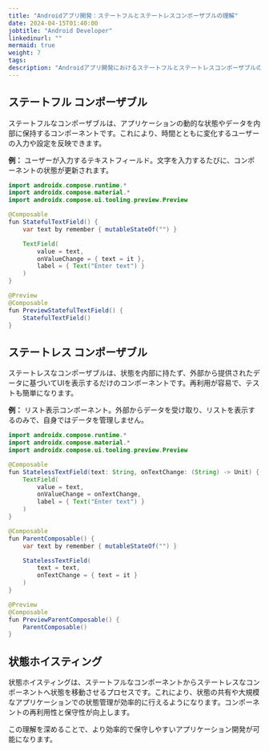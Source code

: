 ```yaml
---
title: "Androidアプリ開発：ステートフルとステートレスコンポーザブルの理解"
date: 2024-04-15T01:40:00
jobtitle: "Android Developer"
linkedinurl: ""
mermaid: true
weight: 7
tags:
description: "Androidアプリ開発におけるステートフルとステートレスコンポーザブルの違いや、状態ホイスティングの利点を記録。動的な状態管理と再利用可能なコンポーネント設計のポイントを整理しています。"
---
```


## ステートフル コンポーザブル

ステートフルなコンポーザブルは、アプリケーションの動的な状態やデータを内部に保持するコンポーネントです。これにより、時間とともに変化するユーザーの入力や設定を反映できます。

**例：** ユーザーが入力するテキストフィールド。文字を入力するたびに、コンポーネントの状態が更新されます。

```java
import androidx.compose.runtime.*
import androidx.compose.material.*
import androidx.compose.ui.tooling.preview.Preview

@Composable
fun StatefulTextField() {
    var text by remember { mutableStateOf("") }

    TextField(
        value = text,
        onValueChange = { text = it },
        label = { Text("Enter text") }
    )
}

@Preview
@Composable
fun PreviewStatefulTextField() {
    StatefulTextField()
}
```

## ステートレス コンポーザブル

ステートレスなコンポーザブルは、状態を内部に持たず、外部から提供されたデータに基づいてUIを表示するだけのコンポーネントです。再利用が容易で、テストも簡単になります。

**例：** リスト表示コンポーネント。外部からデータを受け取り、リストを表示するのみで、自身ではデータを管理しません。

```java
import androidx.compose.runtime.*
import androidx.compose.material.*
import androidx.compose.ui.tooling.preview.Preview

@Composable
fun StatelessTextField(text: String, onTextChange: (String) -> Unit) {
    TextField(
        value = text,
        onValueChange = onTextChange,
        label = { Text("Enter text") }
    )
}

@Composable
fun ParentComposable() {
    var text by remember { mutableStateOf("") }

    StatelessTextField(
        text = text,
        onTextChange = { text = it }
    )
}

@Preview
@Composable
fun PreviewParentComposable() {
    ParentComposable()
}


```

## 状態ホイスティング

状態ホイスティングは、ステートフルなコンポーネントからステートレスなコンポーネントへ状態を移動させるプロセスです。これにより、状態の共有や大規模なアプリケーションでの状態管理が効率的に行えるようになります。コンポーネントの再利用性と保守性が向上します。

この理解を深めることで、より効率的で保守しやすいアプリケーション開発が可能になります。
